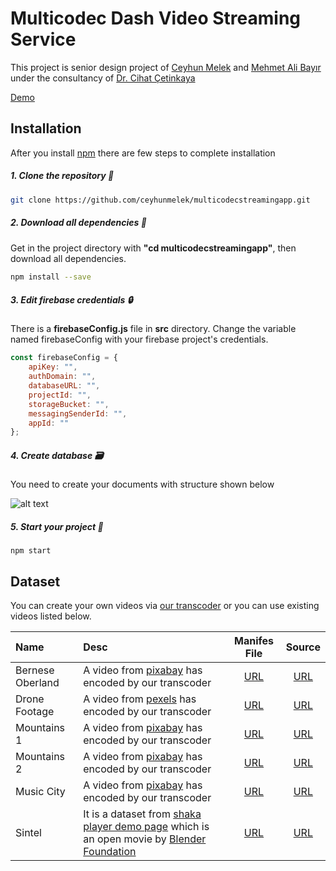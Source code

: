 # Multicodec Dash Video Streaming Service

This project is senior design project of [Ceyhun Melek](https://github.com/ceyhunmelek) and [Mehmet Ali Bayır](https://github.com/mehmetalibayir) under the consultancy of [Dr. Cihat Çetinkaya](https://orcid.org/0000-0001-8583-196X)

[Demo](https://thesis.ceyhun.codes/)

## Installation

After you install [npm](https://www.npmjs.com/get-npm) there are few steps to complete installation

##### 1. Clone the repository 📀

```bash
git clone https://github.com/ceyhunmelek/multicodecstreamingapp.git
```

##### 2. Download all dependencies 📌

Get in the project directory with **"cd multicodecstreamingapp"**, then download all dependencies.
```bash
npm install --save
```

##### 3. Edit firebase credentials 🔒

There is a **firebaseConfig.js** file in **src** directory. Change the variable named firebaseConfig with your firebase project's credentials.

```javascript
const firebaseConfig = {
    apiKey: "",
    authDomain: "",
    databaseURL: "",
    projectId: "",
    storageBucket: "",
    messagingSenderId: "",
    appId: ""
};
```

##### 4. Create database 🗃

You need to create your documents with structure shown below

![alt text](https://firebasestorage.googleapis.com/v0/b/multicodecdashdemo.appspot.com/o/5236657d2bbae931ec4618eeda11a7c0.png?alt=media&token=ef622995-aa9d-4657-9eef-9b8c7fb7365c "Database structure")

##### 5. Start your project 🚀


```
npm start
```

## Dataset

You can create your own videos via [our transcoder](https://github.com/mehmetalibayir/MulticodecTranscoder) or you can use existing videos listed below.

|Name|Desc|Manifes File|Source|
|:---|:---|:---:|:---:|
|Bernese Oberland|A video from [pixabay](https://pixabay.com/) has encoded by our transcoder|[URL](https://storage.ceyhun.codes/datasets/BerneseOberland/dash.mpd)|[URL](https://pixabay.com/tr/videos/bernese-oberland-bulutlar-sis-9794/)
|Drone Footage|A video from [pexels](https://www.pexels.com/) has encoded by our transcoder|[URL](https://storage.ceyhun.codes/datasets/DroneFootage/dash.mpd)|[URL](https://www.pexels.com/video/drone-footage-of-a-town-854222/)
|Mountains 1|A video from [pixabay](https://pixabay.com/) has encoded by our transcoder|[URL](https://storage.ceyhun.codes/datasets/Mountains1/dash.mpd)|[URL](https://pixabay.com/tr/videos/da%C4%9Flar-bulutlar-4k-do%C4%9Fa-so%C4%9Fuk-31175/)
|Mountains 2|A video from [pixabay](https://pixabay.com/) has encoded by our transcoder|[URL](https://storage.ceyhun.codes/datasets/Mountains2/dash.mpd)|[URL](https://pixabay.com/tr/videos/da%C4%9Flar-kar-do%C4%9Fa-4k-peyzaj-so%C4%9Fuk-31174/)
|Music City|A video from [pixabay](https://pixabay.com/) has encoded by our transcoder|[URL](https://storage.ceyhun.codes/datasets/MusicCity/dash.mpd)|[URL](https://pixabay.com/tr/videos/m%C3%BCzik-%C5%9Fehir-nashville-%C5%9Fehrin-i%CC%87ha-33354/)
|Sintel|It is a dataset from [shaka player demo page](https://shaka-player-demo.appspot.com/demo/) which is an open movie by [Blender Foundation](https://www.blender.org/foundation/)|[URL](https://storage.googleapis.com/shaka-demo-assets/sintel/dash.mpd)|[URL](https://durian.blender.org/)
